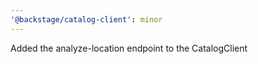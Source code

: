 ```yaml
---
'@backstage/catalog-client': minor
---
```


Added the analyze-location endpoint to the CatalogClient
